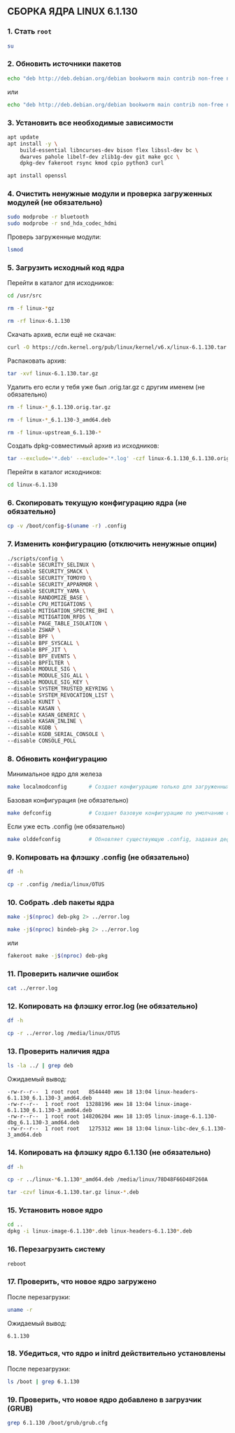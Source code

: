 ## **СБОРКА ЯДРА LINUX 6.1.130**

### 1. Стать `root`

```bash
su
```

### 2. Обновить источники пакетов

```bash
echo "deb http://deb.debian.org/debian bookworm main contrib non-free non-free-firmware" >> /etc/apt/sources.list
```
или 

```bash
echo "deb http://deb.debian.org/debian bookworm main contrib non-free non-free-firmware" | tee -a /etc/apt/sources.list
```

### 3. Установить все необходимые зависимости

```bash
apt update
apt install -y \
    build-essential libncurses-dev bison flex libssl-dev bc \
    dwarves pahole libelf-dev zlib1g-dev git make gcc \
    dpkg-dev fakeroot rsync kmod cpio python3 curl
```

```bash
apt install openssl
```

### 4. Очистить ненужные модули и проверка загруженных модулей (не обязательно)

```bash
sudo modprobe -r bluetooth
sudo modprobe -r snd_hda_codec_hdmi
```

Проверь загруженные модули:

```bash
lsmod
```

### 5. Загрузить исходный код ядра

Перейти в каталог для исходников:
```bash
cd /usr/src
```

```bash
rm -f linux-*gz
```

```bash
rm -rf linux-6.1.130
```

Скачать архив, если ещё не скачан:
```bash
curl -O https://cdn.kernel.org/pub/linux/kernel/v6.x/linux-6.1.130.tar.gz
```

Распаковать архив:
```bash
tar -xvf linux-6.1.130.tar.gz
```

Удалить его если у тебя уже был .orig.tar.gz с другим именем (не обязательно)
```bash
rm -f linux-*_6.1.130.orig.tar.gz
```

```bash
rm -f linux-*_6.1.130-3_amd64.deb
```

```bash
rm -f linux-upstream_6.1.130-*
```

Создать dpkg-совместимый архив из исходников:
```bash
tar --exclude='*.deb' --exclude='*.log' -czf linux-6.1.130_6.1.130.orig.tar.gz linux-6.1.130
```

Перейти в каталог исходников:
```bash
cd linux-6.1.130
```

### 6. Скопировать текущую конфигурацию ядра (не обязательно)

```bash
cp -v /boot/config-$(uname -r) .config
```

### 7. Изменить конфигурацию (отключить ненужные опции)

```bash
./scripts/config \
--disable SECURITY_SELINUX \
--disable SECURITY_SMACK \
--disable SECURITY_TOMOYO \
--disable SECURITY_APPARMOR \
--disable SECURITY_YAMA \
--disable RANDOMIZE_BASE \
--disable CPU_MITIGATIONS \
--disable MITIGATION_SPECTRE_BHI \
--disable MITIGATION_RFDS \
--disable PAGE_TABLE_ISOLATION \
--disable ZSWAP \
--disable BPF \
--disable BPF_SYSCALL \
--disable BPF_JIT \
--disable BPF_EVENTS \
--disable BPFILTER \
--disable MODULE_SIG \
--disable MODULE_SIG_ALL \
--disable MODULE_SIG_KEY \
--disable SYSTEM_TRUSTED_KEYRING \
--disable SYSTEM_REVOCATION_LIST \
--disable KUNIT \
--disable KASAN \
--disable KASAN_GENERIC \
--disable KASAN_INLINE \
--disable KGDB \
--disable KGDB_SERIAL_CONSOLE \
--disable CONSOLE_POLL
```

### 8. Обновить конфигурацию

Минимальное ядро для железа

```bash
make localmodconfig       # Создает конфигурацию только для загруженных модулей текущей системы (минималистичная)
```

Базовая конфигурация (не обязательно)

```bash
make defconfig            # Создает базовую конфигурацию по умолчанию от разработчиков ядра.
```

Если уже есть .config (не обязательно)

```bash
make olddefconfig         # Обновляет существующую .config, задавая дефолтные значения для новых параметров.
```

### 9. Копировать на флэшку .config (не обязательно)

```bash
df -h
```

```bash
cp -r .config /media/linux/OTUS
```

### 10. Собрать .deb пакеты ядра

```bash
make -j$(nproc) deb-pkg 2> ../error.log
```

```bash
make -j$(nproc) bindeb-pkg 2> ../error.log
```

или 

```bash
fakeroot make -j$(nproc) deb-pkg
```

### 11. Проверить наличие ошибок

```bash
cat ../error.log
```

### 12. Копировать на флэшку error.log (не обязательно)

```bash
df -h
```

```bash
cp -r ../error.log /media/linux/OTUS
```

### 13. Проверить наличия ядра

```bash
ls -la ../ | grep deb
```

Ожидаемый вывод:

```
-rw-r--r--  1 root root   8544440 июн 18 13:04 linux-headers-6.1.130_6.1.130-3_amd64.deb
-rw-r--r--  1 root root  13288196 июн 18 13:04 linux-image-6.1.130_6.1.130-3_amd64.deb
-rw-r--r--  1 root root 148206204 июн 18 13:05 linux-image-6.1.130-dbg_6.1.130-3_amd64.deb
-rw-r--r--  1 root root   1275312 июн 18 13:04 linux-libc-dev_6.1.130-3_amd64.deb
```

### 14. Копировать на флэшку ядро 6.1.130 (не обязательно)

```bash
df -h
```

```bash
cp -r ../linux-*6.1.130*_amd64.deb /media/linux/78D48F66D48F260A
```

```bash
tar -czvf linux-6.1.130.tar.gz linux-*.deb
```

### 15. Установить новое ядро

```bash
cd ..
dpkg -i linux-image-6.1.130*.deb linux-headers-6.1.130*.deb
```

### 16. Перезагрузить систему

```bash
reboot
```

### 17. Проверить, что новое ядро загружено

После перезагрузки:

```bash
uname -r
```

Ожидаемый вывод:

```
6.1.130
```

### 18. Убедиться, что ядро и initrd действительно установлены

После перезагрузки:

```bash
ls /boot | grep 6.1.130
```

### 19. Проверить, что новое ядро добавлено в загрузчик (GRUB)

```bash
grep 6.1.130 /boot/grub/grub.cfg
```
